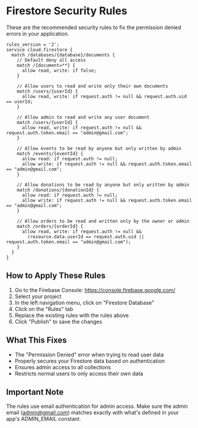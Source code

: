 # Firestore Security Rules

These are the recommended security rules to fix the permission denied errors in your application.

```
rules_version = '2';
service cloud.firestore {
  match /databases/{database}/documents {
    // Default deny all access
    match /{document=**} {
      allow read, write: if false;
    }
    
    // Allow users to read and write only their own documents
    match /users/{userId} {
      allow read, write: if request.auth != null && request.auth.uid == userId;
    }
    
    // Allow admin to read and write any user document
    match /users/{userId} {
      allow read, write: if request.auth != null && request.auth.token.email == "admin@gmail.com";
    }

    // Allow events to be read by anyone but only written by admin
    match /events/{eventId} {
      allow read: if request.auth != null;
      allow write: if request.auth != null && request.auth.token.email == "admin@gmail.com";
    }
    
    // Allow donations to be read by anyone but only written by admin
    match /donations/{donationId} {
      allow read: if request.auth != null;
      allow write: if request.auth != null && request.auth.token.email == "admin@gmail.com";
    }
    
    // Allow orders to be read and written only by the owner or admin
    match /orders/{orderId} {
      allow read, write: if request.auth != null && 
        (resource.data.userId == request.auth.uid || request.auth.token.email == "admin@gmail.com");
    }
  }
}
```

## How to Apply These Rules

1. Go to the Firebase Console: https://console.firebase.google.com/
2. Select your project
3. In the left navigation menu, click on "Firestore Database"
4. Click on the "Rules" tab
5. Replace the existing rules with the rules above
6. Click "Publish" to save the changes

## What This Fixes

- The "Permission Denied" error when trying to read user data
- Properly secures your Firestore data based on authentication
- Ensures admin access to all collections
- Restricts normal users to only access their own data

## Important Note

The rules use email authentication for admin access. Make sure the admin email (admin@gmail.com) matches exactly with what's defined in your app's ADMIN_EMAIL constant. 